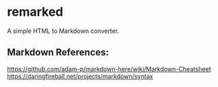 # remarked

A simple HTML to Markdown converter.

## Markdown References:

https://github.com/adam-p/markdown-here/wiki/Markdown-Cheatsheet
https://daringfireball.net/projects/markdown/syntax
